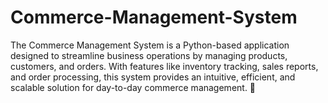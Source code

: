 # Commerce-Management-System
The Commerce Management System is a Python-based application designed to streamline business operations by managing products, customers, and orders. With features like inventory tracking, sales reports, and order processing, this system provides an intuitive, efficient, and scalable solution for day-to-day commerce management. 🚀
